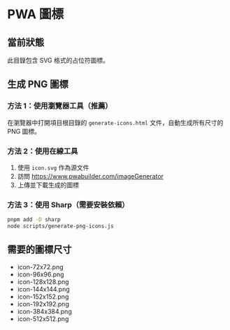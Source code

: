 # PWA 圖標

## 當前狀態
此目錄包含 SVG 格式的占位符圖標。

## 生成 PNG 圖標

### 方法 1：使用瀏覽器工具（推薦）
在瀏覽器中打開項目根目錄的 `generate-icons.html` 文件，自動生成所有尺寸的 PNG 圖標。

### 方法 2：使用在線工具
1. 使用 `icon.svg` 作為源文件
2. 訪問 https://www.pwabuilder.com/imageGenerator
3. 上傳並下載生成的圖標

### 方法 3：使用 Sharp（需要安裝依賴）
```bash
pnpm add -D sharp
node scripts/generate-png-icons.js
```

## 需要的圖標尺寸
- icon-72x72.png
- icon-96x96.png
- icon-128x128.png
- icon-144x144.png
- icon-152x152.png
- icon-192x192.png
- icon-384x384.png
- icon-512x512.png
